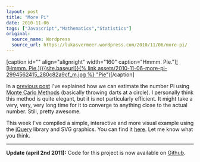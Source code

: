 ```yaml
---
layout: post
title: "More Pi"
date: 2010-11-06
tags: ["Javascript","Mathematics","Statistics"]
original:
  source_name: Wordpress
  source_url: https://lukasvermeer.wordpress.com/2010/11/06/more-pi/
---
```


[caption id="" align="alignright" width="160" caption="Hmmm. Pie."][![Hmmm. Pie.]({{site.baseurl}}{% link assets/2010-11-06-more-pi-2994562415_280c82a9cf_m.jpg %} "Pie")](http://www.flickr.com/photos/lukasvermeer/2994562415/)[/caption]

In a [previous post](http://lukasvermeer.wordpress.com/2010/05/06/estimating-pi/) I've explained how we can estimate the number Pi using [Monte Carlo Methods](http://en.wikipedia.org/wiki/Monte_Carlo_method) (basically throwing darts at a circle). I personally think this method is quite elegant, but it is not particularly efficient. It might take a very, very, very long time for it to converge to anything close to the actual number. Still, pretty awesome.

This week I've compiled a simple, interactive and more visual example using the [jQuery](http://jquery.com/) library and SVG graphics. You can find it [here](http://www.xs4all.nl/~destack/projects/pi/). Let me know what you think.

* * *

**Update (april 2nd 2011):** Code for this project is now available on [Github](https://github.com/lukasvermeer/pi).